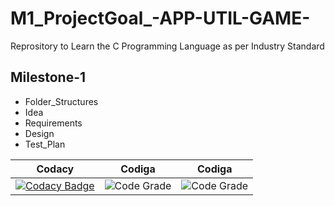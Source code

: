 # M1_ProjectGoal_-APP-UTIL-GAME-
Reprository to Learn the C Programming Language as per Industry Standard

## Milestone-1
* Folder_Structures
* Idea
* Requirements
* Design
* Test_Plan

| Codacy|Codiga|Codiga|
|:-----:|:----:|:-----:|
|[![Codacy Badge](https://app.codacy.com/project/badge/Grade/c9c1ace736ae4844b87912ee5b7631a3)](https://www.codacy.com/gh/rahulpandey18/M1_ProjectGoal_-APP-UTIL-GAME-/dashboard?utm_source=github.com&amp;utm_medium=referral&amp;utm_content=rahulpandey18/M1_ProjectGoal_-APP-UTIL-GAME-&amp;utm_campaign=Badge_Grade)|![Code Grade](https://api.codiga.io/project/31584/score/svg)|![Code Grade](https://api.codiga.io/project/31584/status/svg)|
